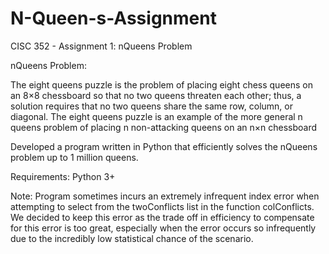 # N-Queen-s-Assignment
CISC 352 - Assignment 1: nQueens Problem

nQueens Problem:

The eight queens puzzle is the problem of placing eight chess queens on an 8×8 chessboard so that no two queens threaten each other; thus, a solution requires that no two queens share the same row, column, or diagonal. The eight queens puzzle is an example of the more general n queens problem of placing n non-attacking queens on an n×n chessboard


Developed a program written in Python that efficiently solves the nQueens problem up to 1 million queens.

Requirements:
Python 3+

Note:
Program sometimes incurs an extremely infrequent index error when attempting to select from the twoConflicts list in the function colConflicts. We decided to keep this error as the trade off in efficiency to compensate for this error is too great, especially when the error occurs so infrequently due to the incredibly low statistical chance of the scenario.

